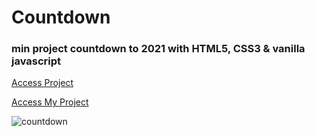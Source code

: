 # Countdown
 ### min project countdown to 2021 with HTML5, CSS3 & vanilla javascript
 
 [Access  Project](https://jelsonjay.github.io/countdown/)
 
 
[Access My Project](https://jelsonjay.github.io/js-logo/)

 ![countdown](https://user-images.githubusercontent.com/50907905/93371978-21b58000-f84b-11ea-963c-b003107d084b.png)

